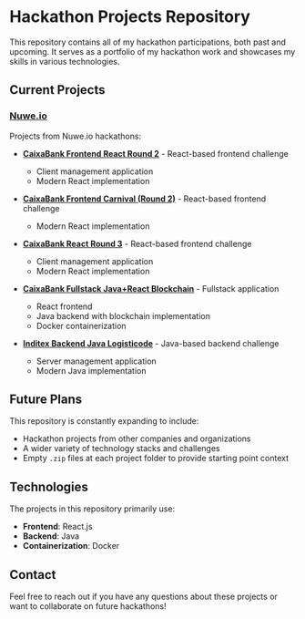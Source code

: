 # Hackathon Projects Repository

This repository contains all of my hackathon participations, both past and upcoming. It serves as a portfolio of my hackathon work and showcases my skills in various technologies.

## Current Projects

### [Nuwe.io](./nuwe.io)

Projects from Nuwe.io hackathons:

- **[CaixaBank Frontend React Round 2](./nuwe.io/caixabank-frontend-react-round2)** - React-based frontend challenge

  - Client management application
  - Modern React implementation

- **[CaixaBank Frontend Carnival (Round 2)](./nuwe.io/caixabank-frontend-carnival)** - React-based frontend challenge

  - Modern React implementation

- **[CaixaBank React Round 3](./nuwe.io/caixabank-react-round3)** - React-based frontend challenge

  - Client management application
  - Modern React implementation

- **[CaixaBank Fullstack Java+React Blockchain](./nuwe.io/caixabank-fullstack-javareact-blockchain)** - Fullstack application
  - React frontend
  - Java backend with blockchain implementation
  - Docker containerization

- **[Inditex Backend Java Logisticode](./nuwe.io/inditex-backend-java-logisticode-bis)** - Java-based backend challenge

  - Server management application
  - Modern Java implementation

## Future Plans

This repository is constantly expanding to include:

- Hackathon projects from other companies and organizations
- A wider variety of technology stacks and challenges
- Empty `.zip` files at each project folder to provide starting point context

## Technologies

The projects in this repository primarily use:

- **Frontend**: React.js
- **Backend**: Java
- **Containerization**: Docker

## Contact

Feel free to reach out if you have any questions about these projects or want to collaborate on future hackathons!
